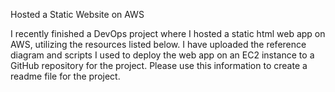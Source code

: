 Hosted a Static Website on AWS

I recently finished a DevOps project where I hosted a static html web app on AWS, utilizing the resources
listed below. I have uploaded the reference diagram and scripts I used to deploy the web app on an EC2
instance to a GitHub repository for the project. Please use this information to create a readme file for
the project.
